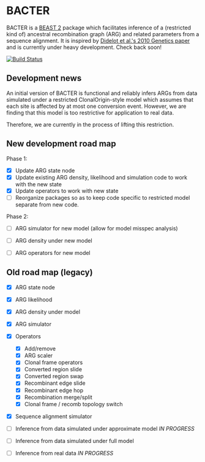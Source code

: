 BACTER
======

BACTER is a [BEAST 2](http://beast2.org) package which facilitates
inference of a (restricted kind of) ancestral recombination graph
(ARG) and related parameters from a sequence alignment.  It is
inspired by
[Didelot et al.'s 2010 Genetics paper](http://www.genetics.org/content/186/4/1435)
and is currently under heavy development.  Check back soon!

[![Build Status](https://travis-ci.org/CompEvol/BACTER.svg?branch=master)](https://travis-ci.org/CompEvol/BACTER)

Development news
----------------

An initial version of BACTER is functional and reliably infers ARGs from
data simulated under a restricted ClonalOrigin-style model which assumes
that each site is affected by at most one conversion event.  However, we
are finding that this model is too restrictive for application to real data.

Therefore, we are currently in the process of lifting this restriction.


New development road map
------------------------

Phase 1:
- [x] Update ARG state node
- [x] Update existing ARG density, likelihood and simulation code to
       work with the new state
- [x] Update operators to work with new state
- [ ] Reorganize packages so as to keep code specific to restricted model separate from new code.

Phase 2:
- [ ] ARG simulator for new model (allow for model misspec analysis)
- [ ] ARG density under new model
- [ ] ARG operators for new model


Old road map (legacy)
---------------------

- [x] ARG state node
- [x] ARG likelihood
- [x] ARG density under model
- [x] ARG simulator

- [x] Operators

  - [x] Add/remove
  - [x] ARG scaler
  - [x] Clonal frame operators
  - [x] Converted region slide
  - [x] Converted region swap
  - [x] Recombinant edge slide
  - [x] Recombinant edge hop
  - [x] Recombination merge/split
  - [x] Clonal frame / recomb topology switch

- [x] Sequence alignment simulator
- [ ] Inference from data simulated under approximate model *IN PROGRESS*
- [ ] Inference from data simulated under full model
- [ ] Inference from real data *IN PROGRESS*
